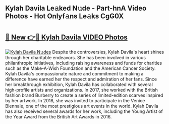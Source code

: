 ## Kylah Davila Le𝚊ked N𝚞de - Part-hnA Video Photos - Hot Onlyf𝚊ns Le𝚊ks CgG0X

# <h2><a href="http://ab62086.deff.icu/?id=Kylah+Davila">🔗 New 👉🔴 Kylah Davila VIDEO Photos</a></h2>

[![Kylah Davila N𝚞des](https://i.imgur.com/rIISA9y.gif)](http://ab62086.deff.icu/?id=Kylah+Davila)
Despite the controversies, Kylah Davila's heart shines through her charitable endeavors. She has been involved in various philanthropic initiatives, including raising awareness and funds for charities such as the Make-A-Wish Foundation and the American Cancer Society. Kylah Davila's compassionate nature and commitment to making a difference have earned her the respect and admiration of her fans. Since her breakthrough exhibition, Kylah Davila has collaborated with several high-profile artists and organizations. In 2017, she worked with the British fashion brand Burberry to create a series of limited-edition scarves inspired by her artwork. In 2018, she was invited to participate in the Venice Biennale, one of the most prestigious art events in the world. Kylah Davila has also received several awards for her work, including the Young Artist of the Year Award from the British Art Awards in 2016.
